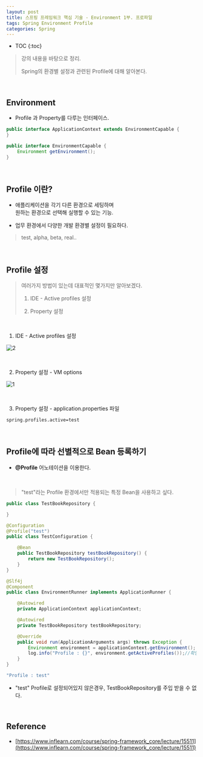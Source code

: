 ```yaml
---
layout: post
title: 스프링 프레임워크 핵심 기술 - Environment 1부. 프로파일
tags: Spring Environment Profile
categories: Spring
---
```


* TOC
{:toc}
> 강의 내용을 바탕으로 정리.  
>
> Spring의 환경별 설정과 관련된 Profile에 대해 알아본다.
  
<br>  

## Environment
* Profile 과 Property를 다루는 인터페이스.

```java
public interface ApplicationContext extends EnvironmentCapable {
}

public interface EnvironmentCapable {
    Environment getEnvironment();
}
```

<br>  

## Profile 이란?
* 애플리케이션을 각기 다른 환경으로 세팅하며<br>원하는 환경으로 선택해 실행할 수 있는 기능.

* 업무 환경에서 다양한 개발 환경별 설정이 필요하다.  

> test, alpha, beta, real..

<br>  

## Profile 설정  
> 여러가지 방법이 있는데 대표적인 몇가지만 알아보겠다.
>
> 1. IDE - Active profiles 설정
>
> 2. Property 설정

<br>  

1) IDE - Active profiles 설정

![2](https://user-images.githubusercontent.com/25604495/82731877-b9470e00-9d44-11ea-8772-6de83e3c87a4.PNG)

<br>  

2) Property 설정 - VM options  

![1](https://user-images.githubusercontent.com/25604495/82731878-ba783b00-9d44-11ea-8feb-4a21e82dbaef.PNG)

<br>  

3) Property 설정 - application.properties 파일  

```properties
spring.profiles.active=test
```

<br>  

## Profile에 따라 선별적으로 Bean 등록하기
* **@Profile** 어노테이션을 이용한다.

<br>  

> "test"라는 Profile 환경에서만 적용되는 특정 Bean을 사용하고 싶다.

```java
public class TestBookRepository {

}

@Configuration
@Profile("test")
public class TestConfiguration {

    @Bean
    public TestBookRepository testBookRepository() {
        return new TestBookRepository();
    }
}

@Slf4j
@Component
public class EnvironmentRunner implements ApplicationRunner {

    @Autowired
    private ApplicationContext applicationContext;

    @Autowired
    private TestBookRepository testBookRepository;

    @Override
    public void run(ApplicationArguments args) throws Exception {
        Environment environment = applicationContext.getEnvironment();
        log.info("Profile : {}", environment.getActiveProfiles());//확인
    }
}
```

```java
"Profile : test"
```

* "test" Profile로 설정되어있지 않은경우, TestBookRepository를 주입 받을 수 없다.
  
<br>  

## Reference
* [https://www.inflearn.com/course/spring-framework_core/lecture/15511](https://www.inflearn.com/course/spring-framework_core/lecture/15511)  